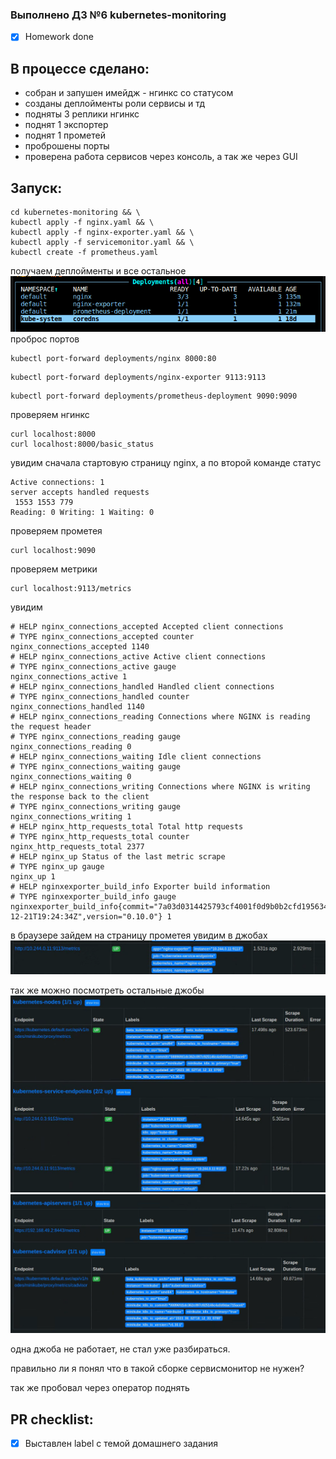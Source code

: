 ### Выполнено ДЗ №6 kubernetes-monitoring

- [x] Homework done

## В процессе сделано:
 - собран и запушен имейдж - нгинкс со статусом
 - созданы деплойменты роли сервисы и тд
 - подняты 3 реплики нгинкс
 - поднят 1 экспортер
 - поднят 1 прометей
 - проброшены порты
 - проверена работа сервисов через консоль, а так же через GUI

## Запуск:

```
cd kubernetes-monitoring && \
kubectl apply -f nginx.yaml && \
kubectl apply -f nginx-exporter.yaml && \
kubectl apply -f servicemonitor.yaml && \
kubectl create -f prometheus.yaml 
```
получаем деплойменты и все остальное
![deployments](./screenshots/deployments.png?raw=true "k9s")
проброс портов
```
kubectl port-forward deployments/nginx 8000:80
```
```
kubectl port-forward deployments/nginx-exporter 9113:9113
```
```
kubectl port-forward deployments/prometheus-deployment 9090:9090
```
проверяем нгинкс
```
curl localhost:8000
curl localhost:8000/basic_status
```
увидим сначала стартовую страницу nginx, а по второй команде статус
```
Active connections: 1 
server accepts handled requests
 1553 1553 779 
Reading: 0 Writing: 1 Waiting: 0 
```

проверяем прометея
```
curl localhost:9090
```
проверяем метрики
```
curl localhost:9113/metrics
```
увидим
```
# HELP nginx_connections_accepted Accepted client connections
# TYPE nginx_connections_accepted counter
nginx_connections_accepted 1140
# HELP nginx_connections_active Active client connections
# TYPE nginx_connections_active gauge
nginx_connections_active 1
# HELP nginx_connections_handled Handled client connections
# TYPE nginx_connections_handled counter
nginx_connections_handled 1140
# HELP nginx_connections_reading Connections where NGINX is reading the request header
# TYPE nginx_connections_reading gauge
nginx_connections_reading 0
# HELP nginx_connections_waiting Idle client connections
# TYPE nginx_connections_waiting gauge
nginx_connections_waiting 0
# HELP nginx_connections_writing Connections where NGINX is writing the response back to the client
# TYPE nginx_connections_writing gauge
nginx_connections_writing 1
# HELP nginx_http_requests_total Total http requests
# TYPE nginx_http_requests_total counter
nginx_http_requests_total 2377
# HELP nginx_up Status of the last metric scrape
# TYPE nginx_up gauge
nginx_up 1
# HELP nginxexporter_build_info Exporter build information
# TYPE nginxexporter_build_info gauge
nginxexporter_build_info{commit="7a03d0314425793cf4001f0d9b0b2cfd19563433",date="2021-12-21T19:24:34Z",version="0.10.0"} 1
```
в браузере зайдем на страницу прометея увидим в джобах
![deployments](./screenshots/exporter-metrics.png?raw=true "k9s")

так же можно посмотреть остальные джобы
![deployments](./screenshots/other-jobs-1.png?raw=true "k9s")
![deployments](./screenshots/other-jobs-2.png?raw=true "k9s")

одна джоба не работает, не стал уже разбираться.

правильно ли я понял что в такой сборке сервисмонитор не нужен?

так же пробовал через оператор поднять

## PR checklist:
 - [x] Выставлен label с темой домашнего задания